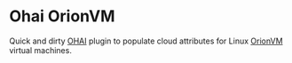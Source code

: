 # Ohai OrionVM

Quick and dirty [OHAI](https://github.com/opscode/ohai) plugin to populate cloud attributes for Linux [OrionVM](http://orionvm.com.au) virtual machines.

